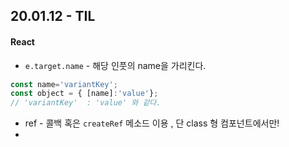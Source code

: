 ## 20.01.12 - TIL

#### React

- `e.target.name`  - 해당 인풋의 name을 가리킨다.

```js
const name='variantKey';
const object = { [name]:'value'};
// 'variantKey'  : 'value' 와 같다.
```

- ref - 콜백 혹은 `createRef` 메소드 이용 , 단 class 형 컴포넌트에서만! 
- 